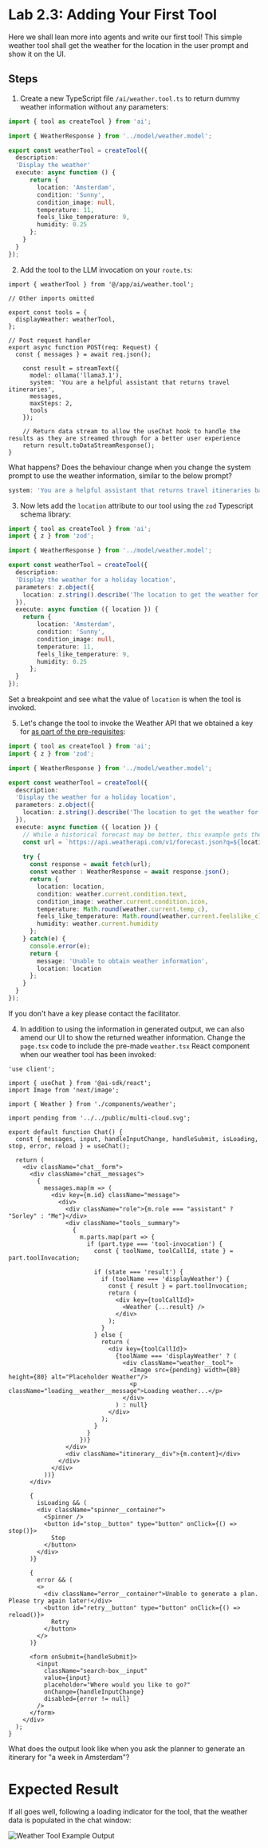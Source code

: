 # Lab 2.3: Adding Your First Tool

Here we shall lean more into agents and write our first tool! This simple weather tool shall get the weather for the location in the user prompt and show it on the UI.

## Steps

1. Create a new TypeScript file `/ai/weather.tool.ts` to return dummy weather information without any parameters:

```ts
import { tool as createTool } from 'ai';

import { WeatherResponse } from '../model/weather.model';

export const weatherTool = createTool({
  description: 
  'Display the weather'
  execute: async function () {
      return { 
        location: 'Amsterdam', 
        condition: 'Sunny', 
        condition_image: null,
        temperature: 11,
        feels_like_temperature: 9,
        humidity: 0.25
      };
    } 
  }
});
```

2. Add the tool to the LLM invocation on your `route.ts`:

```tsx
import { weatherTool } from '@/app/ai/weather.tool';

// Other imports omitted

export const tools = {
  displayWeather: weatherTool,
};

// Post request handler
export async function POST(req: Request) {
  const { messages } = await req.json();
  
    const result = streamText({
      model: ollama('llama3.1'),
      system: 'You are a helpful assistant that returns travel itineraries',
      messages,
      maxSteps: 2,
      tools
    });

    // Return data stream to allow the useChat hook to handle the results as they are streamed through for a better user experience
    return result.toDataStreamResponse();
}
```

What happens? Does the behaviour change when you change the system prompt to use the weather information, similar to the below prompt?

```ts
system: 'You are a helpful assistant that returns travel itineraries based on the specified location.'
```

3. Now lets add the `location` attribute to our tool using the `zod` Typescript schema library:

```ts
import { tool as createTool } from 'ai';
import { z } from 'zod';

import { WeatherResponse } from '../model/weather.model';

export const weatherTool = createTool({
  description: 
  'Display the weather for a holiday location',
  parameters: z.object({
    location: z.string().describe('The location to get the weather for')
  }),
  execute: async function ({ location }) {
    return { 
        location: 'Amsterdam', 
        condition: 'Sunny', 
        condition_image: null,
        temperature: 11,
        feels_like_temperature: 9,
        humidity: 0.25
      };
  }
});
```

Set a breakpoint and see what the value of `location` is when the tool is invoked.

5. Let's change the tool to invoke the Weather API that we obtained a key for [as part of the pre-requisites](../0-prerequisites.md):

```ts
import { tool as createTool } from 'ai';
import { z } from 'zod';

import { WeatherResponse } from '../model/weather.model';

export const weatherTool = createTool({
  description: 
  'Display the weather for a holiday location',
  parameters: z.object({
    location: z.string().describe('The location to get the weather for')
  }),
  execute: async function ({ location }) {
    // While a historical forecast may be better, this example gets the next 3 days
    const url = `https://api.weatherapi.com/v1/forecast.json?q=${location}&days=3&key=${process.env.WEATHER_API_KEY}`;
    
    try {
      const response = await fetch(url);
      const weather : WeatherResponse = await response.json();
      return { 
        location: location, 
        condition: weather.current.condition.text, 
        condition_image: weather.current.condition.icon,
        temperature: Math.round(weather.current.temp_c),
        feels_like_temperature: Math.round(weather.current.feelslike_c),
        humidity: weather.current.humidity
      };
    } catch(e) {
      console.error(e);
      return { 
        message: 'Unable to obtain weather information', 
        location: location
      };
    }
  }
});
```

If you don't have a key please contact the facilitator.

4. In addition to using the information in generated output, we can also amend our UI to show the returned weather information. Change the `page.tsx` code to include the pre-made `weather.tsx` React component when our weather tool has been invoked:

```tsx
'use client';

import { useChat } from '@ai-sdk/react';
import Image from 'next/image';

import { Weather } from './components/weather';

import pending from '../../public/multi-cloud.svg';

export default function Chat() {
  const { messages, input, handleInputChange, handleSubmit, isLoading, stop, error, reload } = useChat();

  return (
    <div className="chat__form">
      <div className="chat__messages">
        {
          messages.map(m => (
            <div key={m.id} className="message">
              <div>
                <div className="role">{m.role === "assistant" ? "Sorley" : "Me"}</div>
                <div className="tools__summary">
                  {
                    m.parts.map(part => {
                      if (part.type === 'tool-invocation') {
                        const { toolName, toolCallId, state } = part.toolInvocation;

                        if (state === 'result') {
                          if (toolName === 'displayWeather') {
                            const { result } = part.toolInvocation;
                            return (
                              <div key={toolCallId}>
                                <Weather {...result} />
                              </div>
                            );
                          }
                        } else {
                          return (
                            <div key={toolCallId}>
                              {toolName === 'displayWeather' ? (
                                <div className="weather__tool">
                                  <Image src={pending} width={80} height={80} alt="Placeholder Weather"/>
                                  <p className="loading__weather__message">Loading weather...</p>
                                </div>
                              ) : null}
                            </div>
                          );
                        }
                      }
                    })}
                </div>
                <div className="itinerary__div">{m.content}</div>
              </div>
            </div>
          ))}
      </div>

      {
        isLoading && (
        <div className="spinner__container">
          <Spinner />
          <button id="stop__button" type="button" onClick={() => stop()}>
            Stop
          </button>
        </div>
      )}

      { 
        error && (
        <>
          <div className="error__container">Unable to generate a plan. Please try again later!</div>
          <button id="retry__button" type="button" onClick={() => reload()}>
            Retry
          </button>
        </>
      )}

      <form onSubmit={handleSubmit}>
        <input
          className="search-box__input"
          value={input}
          placeholder="Where would you like to go?"
          onChange={handleInputChange}
          disabled={error != null}
        />
      </form>
    </div>
  );
}
```

What does the output look like when you ask the planner to generate an itinerary for "a week in Amsterdam"?

# Expected Result

If all goes well, following a loading indicator for the tool, that the weather data is populated in the chat window:

![Weather Tool Example Output](./screenshots/2/2-weather-tool-screenshot.png)